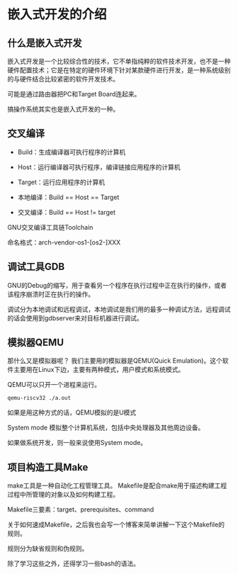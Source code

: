 # 嵌入式开发的介绍
## 什么是嵌入式开发
嵌入式开发是一个比较综合性的技术，它不单指纯粹的软件技术开发，也不是一种硬件配置技术；它是在特定的硬件环境下针对某款硬件进行开发，是一种系统级别的与硬件结合比较紧密的软件开发技术。

可能是通过路由器把PC和Target Board连起来。

搞操作系统其实也是嵌入式开发的一种。


## 交叉编译
- Build：生成编译器可执行程序的计算机
- Host：运行编译器可执行程序，编译链接应用程序的计算机
- Target：运行应用程序的计算机


- 本地编译：Build == Host == Target
- 交叉编译：Build == Host != target

GNU交叉编译工具链Toolchain

命名格式：arch-vendor-os1-[os2-]XXX 

## 调试工具GDB
GNU的Debug的缩写，用于查看另一个程序在执行过程中正在执行的操作，或者该程序崩溃时正在执行的操作。

调试分为本地调试和远程调试，本地调试是我们用的最多一种调试方法，远程调试的话会使用到gdbserver来对目标机器进行调试。



## 模拟器QEMU
那什么又是模拟器呢？
我们主要用的模拟器是QEMU(Quick Emulation)。这个软件主要用在Linux下边，主要有两种模式，用户模式和系统模式。


QEMU可以只开一个进程来运行。
```bash
qemu-riscv32 ./a.out
```
如果是用这种方式的话，QEMU模拟的是U模式

System mode 模拟整个计算机系统，包括中央处理器及其他周边设备。

如果做系统开发，则一般来说使用System mode。


## 项目构造工具Make
make工具是一种自动化工程管理工具。
Makefile是配合make用于描述构建工程过程中所管理的对象以及如何构建工程。

Makefile三要素：target、prerequisites、command

关于如何速成Makefile，之后我也会写一个博客来简单讲解一下这个Makefile的规则。

规则分为缺省规则和伪规则。



除了学习这些之外，还得学习一些bash的语法。